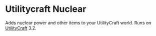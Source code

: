 # Utilitycraft Nuclear
Adds nuclear power and other items to your UtilityCraft world. Runs on [UtilityCraft](https://github.com/RealMilo504/UtilityCraft) 3.2.

